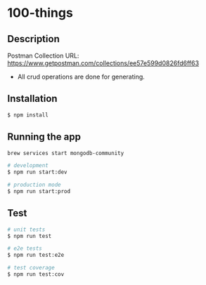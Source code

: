 # 100-things

## Description
Postman Collection URL: https://www.getpostman.com/collections/ee57e599d0826fd6ff63

- All crud operations are done for generating.


## Installation

```bash
$ npm install
```

## Running the app


```bash
brew services start mongodb-community

# development
$ npm run start:dev

# production mode
$ npm run start:prod
```

## Test

```bash
# unit tests
$ npm run test

# e2e tests
$ npm run test:e2e

# test coverage
$ npm run test:cov
```
